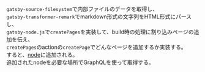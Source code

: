 `gatsby-source-filesystem`で内部ファイルのデータを取得し、  
`gatsby-transformer-remark`でmarkdown形式の文字列をHTML形式にパースし、  
`gatsby-node.js`で`createPages`を実装して、build時の処理に割り込みページの追加を伝え、  
`createPages`のactionの`createPage`でどんなページを追加するか実装する。  
すると、[node](https://www.gatsbyjs.org/docs/node-interface/)に追加される。  
追加されたnodeを必要な場所でGraphQLを使って取得する。  
